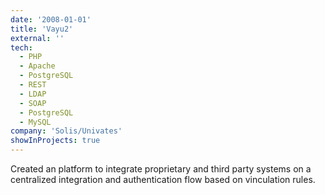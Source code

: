 ```yaml
---
date: '2008-01-01'
title: 'Vayu2'
external: ''
tech:
  - PHP
  - Apache
  - PostgreSQL
  - REST
  - LDAP
  - SOAP
  - PostgreSQL
  - MySQL
company: 'Solis/Univates'
showInProjects: true
---
```


Created an platform to integrate proprietary and third party systems on a centralized integration and authentication flow based on vinculation rules.
